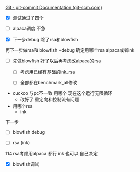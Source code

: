 [Git - git-commit Documentation (git-scm.com)](https://git-scm.com/docs/git-commit)

- [x] 测试通过了四个

- [ ] alpaca调度 不急


- [x] 下一步debug 除了rsa和blowfish

再下一步做rsa和 blowfish +debug
	确定用哪个rsa
		alpaca或者ink
- [ ] 先做blowfish 好了以后再考虑改alpaca的rsa 
	- [ ] 考虑用已经有基础的ink_rsa
	- [ ] 全部都在benchmark_all修改


- cuckoo 与pc不一致 用哪个 现在这个运行无限循环
	- 改好了 重定向和控制流有问题
- 用哪个rsa
	- ink


下一步
- [ ] blowfish debug
- [ ] rsa (ink)


114 
rsa考虑用alpaca 都行 ink 也可以 自己决定
- [x] blowfish调试